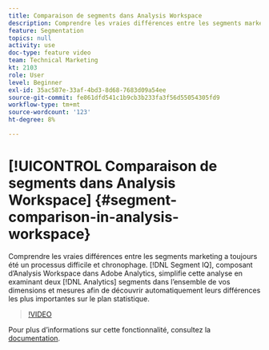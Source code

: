 ```yaml
---
title: Comparaison de segments dans Analysis Workspace
description: Comprendre les vraies différences entre les segments marketing a toujours été un processus difficile et chronophage. Segment IQ, qui fait partie d’Analysis Workspace dans Adobe Analytics, simplifie cette analyse en examinant deux segments Analytics dans l’ensemble de vos dimensions et mesures afin de découvrir automatiquement leurs différences les plus importantes sur le plan statistique.
feature: Segmentation
topics: null
activity: use
doc-type: feature video
team: Technical Marketing
kt: 2103
role: User
level: Beginner
exl-id: 35ac587e-33af-4bd3-8d68-7683d09a54ee
source-git-commit: fe861dfd541c1b9cb3b233fa3f56d55054305fd9
workflow-type: tm+mt
source-wordcount: '123'
ht-degree: 8%

---
```


# [!UICONTROL Comparaison de segments dans Analysis Workspace] {#segment-comparison-in-analysis-workspace}

Comprendre les vraies différences entre les segments marketing a toujours été un processus difficile et chronophage. [!DNL Segment IQ], composant d’Analysis Workspace dans Adobe Analytics, simplifie cette analyse en examinant deux  [!DNL Analytics]  segments dans l’ensemble de vos   dimensions et   mesures afin de découvrir automatiquement leurs différences les plus importantes sur le plan statistique.

>[!VIDEO](https://video.tv.adobe.com/v/23976/?quality=12)

Pour plus d’informations sur cette fonctionnalité, consultez la [documentation](https://experienceleague.adobe.com/docs/analytics/analyze/analysis-workspace/panels/segment-comparison/segment-comparison.html?lang=en).
